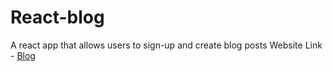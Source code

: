 # React-blog
A react app that allows users to sign-up and create blog posts
Website Link - <a href = "https://kushan23.netlify.app/">Blog</a>
